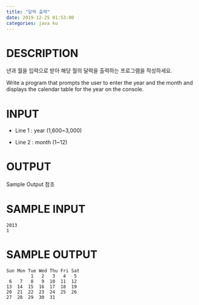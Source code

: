 ```yaml
---
title: "달력 출력"
date: 2019-12-25 01:53:00
categories: java ku
---
```


# DESCRIPTION
년과 월을 입력으로 받아 해당 월의 달력을 출력하는 프로그램을 작성하세요.

Write a program that prompts the user to enter the year and the month and displays the calendar table for the year on the console. 

# INPUT
* Line 1 : year (1,600~3,000)

* Line 2 : month (1~12)

 

# OUTPUT
Sample Output 참조

# SAMPLE INPUT
```
2013
1
```

# SAMPLE OUTPUT
```
Sun Mon Tue Wed Thu Fri Sat
         1   2   3   4   5
 6   7   8   9  10  11  12
13  14  15  16  17  18  19
20  21  22  23  24  25  26
27  28  29  30  31
```

<script src="https://gist.github.com/DetegiCE/75b266f7555233ffdd9fe18d03e7036c.js"></script>
